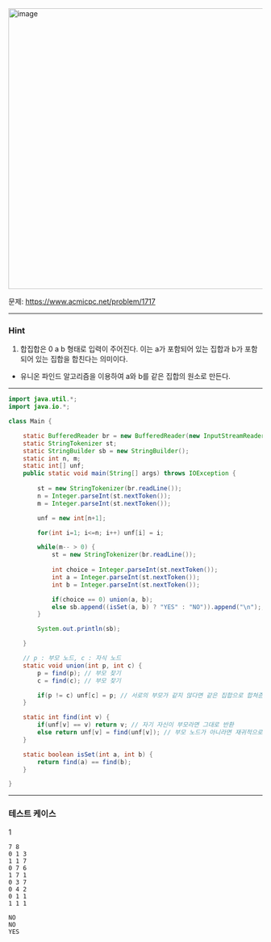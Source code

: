 <img width="1083" height="556" alt="image" src="https://github.com/user-attachments/assets/e973a337-d3c5-4c90-b081-d90ae814d91a" />


문제: https://www.acmicpc.net/problem/1717

---

### Hint

1. 합집합은 0 a b 형태로 입력이 주어진다. 이는 a가 포함되어 있는 집합과 b가 포함되어 있는 집합을 합친다는 의미이다.

- 유니온 파인드 알고리즘을 이용하여 a와 b를 같은 집합의 원소로 만든다.

---

```java
import java.util.*;
import java.io.*;

class Main {

    static BufferedReader br = new BufferedReader(new InputStreamReader(System.in));
    static StringTokenizer st;
    static StringBuilder sb = new StringBuilder();
    static int n, m;
    static int[] unf;
    public static void main(String[] args) throws IOException {
        
        st = new StringTokenizer(br.readLine());
        n = Integer.parseInt(st.nextToken());
        m = Integer.parseInt(st.nextToken());

        unf = new int[n+1];

        for(int i=1; i<=n; i++) unf[i] = i;

        while(m-- > 0) {
            st = new StringTokenizer(br.readLine());
            
            int choice = Integer.parseInt(st.nextToken());
            int a = Integer.parseInt(st.nextToken());
            int b = Integer.parseInt(st.nextToken());

            if(choice == 0) union(a, b);
            else sb.append((isSet(a, b) ? "YES" : "NO")).append("\n");;
        }

        System.out.println(sb);

    }    

    // p : 부모 노드, c : 자식 노드
    static void union(int p, int c) {
        p = find(p); // 부모 찾기
        c = find(c); // 부모 찾기

        if(p != c) unf[c] = p; // 서로의 부모가 같지 않다면 같은 집합으로 합쳐준다. 
    }

    static int find(int v) {
        if(unf[v] == v) return v; // 자기 자신이 부모라면 그대로 반환
        else return unf[v] = find(unf[v]); // 부모 노드가 아니라면 재귀적으로 부모를 찾는다
    }

    static boolean isSet(int a, int b) {
        return find(a) == find(b);
    }

}


```

---

### 테스트 케이스

1
```
7 8
0 1 3
1 1 7
0 7 6
1 7 1
0 3 7
0 4 2
0 1 1
1 1 1
```

```
NO
NO
YES
```